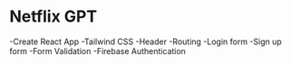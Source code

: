 # Netflix GPT

-Create React App
-Tailwind CSS
-Header
-Routing
-Login form
-Sign up form
-Form Validation
-Firebase Authentication